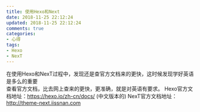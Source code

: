 ```yaml
---
title: 使用Hexo和Next
date: 2018-11-25 22:12:24
updated: 2018-11-25 22:12:24
comments: true
categories:
- 心得
tags:
- Hexo
- NexT
---
```


在使用Hexo和NexT过程中，发现还是查官方文档来的更快，这时候发现学好英语是多么的重要  
查看官方文档，比去网上查来的更快，更准确，就是对英语有要求。
Hexo官方文档地址：https://hexo.io/zh-cn/docs/ (中文版本的)
NexT官方文档地址：http://theme-next.iissnan.com 